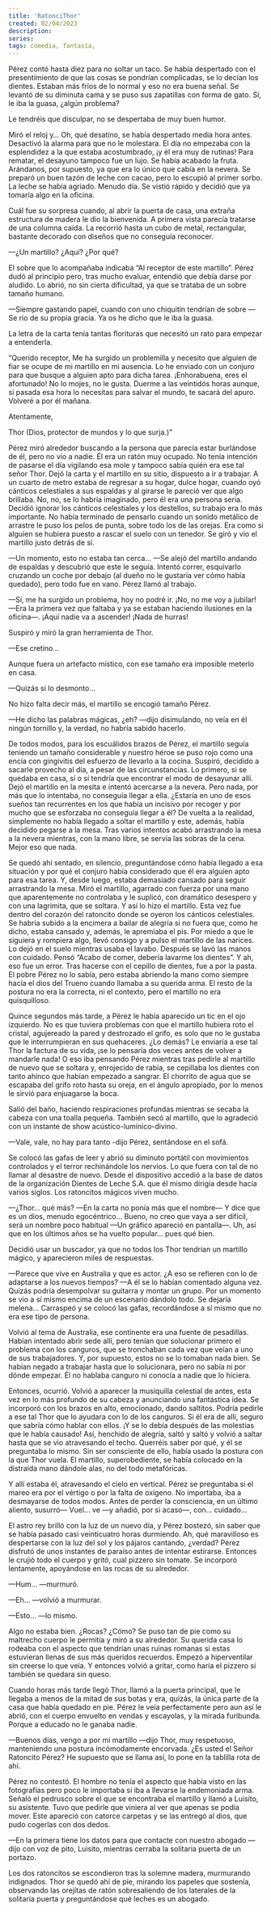 ```yaml
---
title: 'RatonciThor'
created: 02/04/2023
description:
series:
tags: comedia, fantasía,
---
```


Pérez contó hasta diez para no soltar un taco. Se había despertado con el presentimiento de que las cosas se pondrían complicadas, se lo decían los dientes. Estaban más fríos de lo normal y eso no era buena señal. Se levantó de su diminuta cama y se puso sus zapatillas con forma de gato. Sí, le iba la guasa, ¿algún problema?

Le tendréis que disculpar, no se despertaba de muy buen humor.

Miró el reloj y… Oh, qué desatino, se había despertado media hora antes. Desactivó la alarma para que no le molestara. El día no empezaba con la esplendidez a la que estaba acostumbrado, ¡y él era muy de rutinas! Para rematar, el desayuno tampoco fue un lujo. Se había acabado la fruta. Arándanos, por supuesto, ya que era lo único que cabía en la nevera. Se preparó un buen tazón de leche con cacao, pero lo escupió al primer sorbo. La leche se había agriado. Menudo día. Se vistió rápido y decidió que ya tomaría algo en la oficina.

Cuál fue su sorpresa cuando, al abrir la puerta de casa, una extraña estructura de madera le dio la bienvenida. A primera vista parecía tratarse de una columna caída. La recorrió hasta un cubo de metal, rectangular, bastante decorado con diseños que no conseguía reconocer.

—¿Un martillo? ¿Aquí? ¿Por qué?

El sobre que lo acompañaba indicaba “Al receptor de este martillo”. Pérez dudó al principio pero, tras mucho evaluar, entendió que debía darse por aludido. Lo abrió, no sin cierta dificultad, ya que se trataba de un sobre tamaño humano.

—Siempre gastando papel, cuando con uno chiquitín tendrían de sobre —Se rio de su propia gracia. Ya os he dicho que le iba la guasa.

La letra de la carta tenía tantas florituras que necesitó un rato para empezar a entenderla.

“Querido receptor,
Me ha surgido un problemilla y necesito que alguien de fiar se ocupe de mi martillo en mi ausencia. Lo he enviado con un conjuro para que busque a alguien apto para dicha tarea. ¡Enhorabuena, eres el afortunado! No lo mojes, no le gusta. Duerme a las veintidós horas aunque, si pasada esa hora lo necesitas para salvar el mundo, te sacará del apuro.
Volveré a por él mañana.

Atentamente,

Thor
(Dios, protector de mundos y lo que surja.)”

Pérez miró alrededor buscando a la persona que parecía estar burlándose de él, pero no vio a nadie. Él era un ratón muy ocupado. No tenía intención de pasarse el día vigilando esa mole y tampoco sabía quién era ese tal señor Thor. Dejó la carta y el martillo en su sitio, dispuesto a ir a trabajar. A un cuarto de metro estaba de regresar a su hogar, dulce hogar, cuando oyó cánticos celestiales a sus espaldas y al girarse le pareció ver que algo brillaba. No, no, se lo habría imaginado, pero él era una persona seria. Decidió ignorar los cánticos celestiales y los destellos, su trabajo era lo más importante. No había terminado de pensarlo cuando un sonido metálico de arrastre le puso los pelos de punta, sobre todo los de las orejas. Era como si alguien se hubiera puesto a rascar el suelo con un tenedor.
Se giró y vio el martillo justo detrás de sí.

—Un momento, esto no estaba tan cerca... —Se alejó del martillo andando de espaldas y descubrió que este le seguía. Intentó correr, esquivarlo cruzando un coche por debajo (al dueño no le gustaría ver cómo había quedado), pero todo fue en vano. Pérez llamó al trabajo.

—Sí, me ha surgido un problema, hoy no podré ir. ¡No, no me voy a jubilar! —Era la primera vez que faltaba y ya se estaban haciendo ilusiones en la oficina—. ¡Aquí nadie va a ascender! ¡Nada de hurras!

Suspiró y miró la gran herramienta de Thor.

—Ese cretino...

Aunque fuera un artefacto místico, con ese tamaño era imposible meterlo en casa.

—Quizás si lo desmonto...

No hizo falta decir más, el martillo se encogió tamaño Pérez.

—He dicho las palabras mágicas, ¿eh? —dijo disimulando, no veía en él ningún tornillo y, la verdad, no habría sabido hacerlo.

De todos modos, para los escuálidos brazos de Pérez, el martillo seguía teniendo un tamaño considerable y nuestro héroe se puso rojo como una encía con gingivitis del esfuerzo de llevarlo a la cocina. Suspiró, decidido a sacarle provecho al día, a pesar de las circunstancias. Lo primero, si se quedaba en casa, sí o sí tendría que encontrar el modo de desayunar allí. Dejó el martillo en la mesita e intentó acercarse a la nevera. Pero nada, por más que lo intentaba, no conseguía llegar a ella. ¿Estaría en uno de esos sueños tan recurrentes en los que había un incisivo por recoger y por mucho que se esforzaba no conseguía llegar a él? De vuelta a la realidad, simplemente no había llegado a soltar el martillo y este, además, había decidido pegarse a la mesa. Tras varios intentos acabó arrastrando la mesa a la nevera mientras, con la mano libre, se servía las sobras de la cena. Mejor eso que nada.

Se quedó ahí sentado, en silencio, preguntándose cómo había llegado a esa situación y por qué el conjuro había considerado que él era alguien apto para esa tarea. Y, desde luego, estaba demasiado cansado para seguir arrastrando la mesa. Miró el martillo, agarrado con fuerza por una mano que aparentemente no controlaba y le suplicó, con dramático desespero y con una lagrimita, que se soltara. Y así lo hizo el martillo. Esta vez fue dentro del corazón del ratoncito donde se oyeron los cánticos celestiales. Se habría subido a la encimera a bailar de alegría si no fuera que, como he dicho, estaba cansado y, además, le apremiaba el pis. Por miedo a que le siguiera y rompiera algo, llevó consigo y a pulso el martillo de las narices. Lo dejó en el suelo mientras usaba el lavabo. Después se lavó las manos con cuidado. Pensó “Acabo de comer, debería lavarme los dientes”. Y ah, eso fue un error. Tras hacerse con el cepillo de dientes, fue a por la pasta. El pobre Pérez no lo sabía, pero estaba abriendo la mano como siempre hacía el dios del Trueno cuando llamaba a su querida arma. El resto de la postura no era la correcta, ni el contexto, pero el martillo no era quisquilloso.

Quince segundos más tarde, a Pérez le había aparecido un tic en el ojo izquierdo. No es que tuviera problemas con que el martillo hubiera roto el cristal, agujereado la pared y destrozado el grifo, es solo que no le gustaba que le interrumpieran en sus quehaceres. ¿Lo demás? Le enviaría a ese tal Thor la factura de su vida, ¡se lo pensaría dos veces antes de volver a mandarle nada! O eso iba pensando Pérez mientras tras pedirle al martillo de nuevo que se soltara y, enrojecido de rabia, se cepillaba los dientes con tanto ahínco que habían empezado a sangrar. El chorrito de agua que se escapaba del grifo roto hasta su oreja, en el ángulo apropiado, por lo menos le sirvió para enjuagarse la boca.

Salió del baño, haciendo respiraciones profundas mientras se secaba la cabeza con una toalla pequeña. También secó al martillo, que lo agradeció con un instante de show acústico-lumínico-divino.

—Vale, vale, no hay para tanto -dijo Pérez, sentándose en el sofá.

Se colocó las gafas de leer y abrió su diminuto portátil con movimientos controlados y el terror rechinándole los nervios. Lo que fuera con tal de no llamar al desastre de nuevo. Desde el dispositivo accedió a la base de datos de la organización Dientes de Leche S.A. que él mismo dirigía desde hacía varios siglos. Los ratoncitos mágicos viven mucho.

—¿Thor… qué más? —En la carta no ponía más que el nombre— Y dice que es un dios, menudo egocéntrico… Bueno, no creo que vaya a ser difícil, será un nombre poco habitual —Un gráfico apareció en pantalla—. Uh, así que en los últimos años se ha vuelto popular… pues qué bien.

Decidió usar un buscador, ya que no todos los Thor tendrían un martillo mágico, y aparecieron miles de respuestas.

—Parece que vive en Australia y que es actor. ¿A eso se refieren con lo de adaptarse a los nuevos tiempos? —A él se lo habían comentado alguna vez. Quizás podría desempolvar su guitarra y montar un grupo. Por un momento se vio a sí mismo encima de un escenario dándolo todo. Se dejaría melena... Carraspeó y se colocó las gafas, recordándose a sí mismo que no era ese tipo de persona.

Volvió al tema de Australia, ese continente era una fuente de pesadillas. Habían intentado abrir sede allí, pero tenían que solucionar primero el problema con los canguros, que se tronchaban cada vez que veían a uno de sus trabajadores. Y, por supuesto, estos no se lo tomaban nada bien. Se habían negado a trabajar hasta que lo solucionara, pero no sabía ni por dónde empezar. Él no hablaba canguro ni conocía a nadie que lo hiciera.

Entonces, ocurrió. Volvió a aparecer la musiquilla celestial de antes, esta vez en lo más profundo de su cabeza y anunciando una fantástica idea. Se incorporó con los brazos en alto, emocionado, dando saltitos. Podría pedirle a ese tal Thor que lo ayudara con lo de los canguros. Si él era de allí, seguro que sabría cómo hablar con ellos. ¡Y se lo debía después de las molestias que le había causado! Así, henchido de alegría, saltó y saltó y volvió a saltar hasta que se vio atravesando el techo. Querréis saber por qué, y él se preguntaba lo mismo. Sin ser consciente de ello, había usado la postura con la que Thor vuela. El martillo, superobediente, se había colocado en la distraída mano dándole alas, no del todo metafóricas.

Y allí estaba él, atravesando el cielo en vertical. Pérez se preguntaba si el mareo era por el vértigo o por la falta de oxígeno. No importaba, iba a desmayarse de todos modos. Antes de perder la consciencia, en un último aliento, susurró— Vuel... ve —y añadió, por si acaso—, con... cuidado...

El astro rey brilló con la luz de un nuevo día, y Pérez bostezó, sin saber que se había pasado casi veinticuatro horas durmiendo. Ah, qué maravilloso es despertarse con la luz del sol y los pájaros cantando, ¿verdad? Pérez disfrutó de unos instantes de paraíso antes de intentar estirarse. Entonces le crujió todo el cuerpo y gritó, cual pizzero sin tomate. Se incorporó lentamente, apoyándose en las rocas de su alrededor.

—Hum... —murmuró.

—Eh... —volvió a murmurar.

—Esto... —lo mismo.

Algo no estaba bien. ¿Rocas? ¿Cómo? Se puso tan de pie como su maltrecho cuerpo le permitía y miró a su alrededor. Su querida casa lo rodeaba con el aspecto que tendrían unas ruinas romanas si estas estuvieran llenas de sus más queridos recuerdos. Empezó a hiperventilar sin creerse lo que veía. Y entonces volvió a gritar, como haría el pizzero si también se quedara sin queso.

Cuando horas más tarde llegó Thor, llamó a la puerta principal, que le llegaba a menos de la mitad de sus botas y era, quizás, la única parte de la casa que había quedado en pie. Pérez le veía perfectamente pero aun así le abrió, con el cuerpo envuelto en vendas y escayolas, y la mirada furibunda. Porque a educado no le ganaba nadie.

—Buenos días, vengo a por mi martillo —dijo Thor, muy respetuoso, manteniendo una postura incómodamente encorvada. ¿Es usted el Señor Ratoncito Pérez? He supuesto que se llama así, lo pone en la tablilla rota de ahí.

Pérez no contestó. El hombre no tenía el aspecto que había visto en las fotografías pero poco le importaba si iba a llevarse la endemoniada arma. Señaló el pedrusco sobre el que se encontraba el martillo y llamó a Luisito, su asistente. Tuvo que pedirle que viniera al ver que apenas se podía mover. Este apareció con catorce carpetas y se las entregó al dios, que pudo cogerlas con dos dedos.

—En la primera tiene los datos para que contacte con nuestro abogado —dijo con voz de pito, Luisito, mientras cerraba la solitaria puerta de un portazo.

Los dos ratoncitos se escondieron tras la solemne madera, murmurando indignados. Thor se quedó ahí de pie, mirando los papeles que sostenía, observando las orejitas de ratón sobresaliendo de los laterales de la solitaria puerta y preguntándose qué leches es un abogado.
